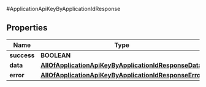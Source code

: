#ApplicationApiKeyByApplicationIdResponse

## Properties
Name | Type | Description | Notes
------------ | ------------- | ------------- | -------------
**success** | **BOOLEAN** |  | [optional] 
**data** | [**AllOfApplicationApiKeyByApplicationIdResponseData**](AllOfApplicationApiKeyByApplicationIdResponseData.md) |  | [optional] 
**error** | [**AllOfApplicationApiKeyByApplicationIdResponseError**](AllOfApplicationApiKeyByApplicationIdResponseError.md) |  | [optional] 

